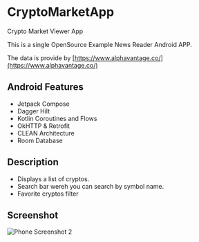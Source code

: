 # CryptoMarketApp
Crypto Market Viewer App

This is a single OpenSource Example News Reader Android APP.

The data is provide by [https://www.alphavantage.co/](https://www.alphavantage.co/)

## Android Features
- Jetpack Compose
- Dagger Hilt
- Kotlin Coroutines and Flows
- OkHTTP & Retrofit
- CLEAN Architecture
- Room Database

## Description

- Displays a list of cryptos.
- Search bar wereh you can search by symbol name.
- Favorite cryptos filter

## Screenshot

![Phone Screenshot 2](https://user-images.githubusercontent.com/8432815/163471644-0ba474f8-176c-4095-bba9-95f72eda520b.png)

